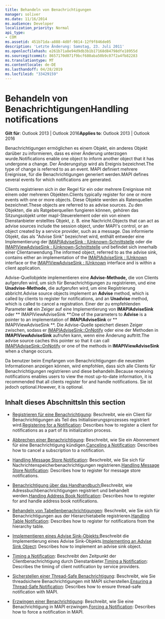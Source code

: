 ```yaml
---
title: Behandeln von Benachrichtigungen
manager: soliver
ms.date: 11/16/2014
ms.audience: Developer
localization_priority: Normal
api_type:
- COM
ms.assetid: 451b71da-a888-4d8f-9814-12f9f846de05
description: 'Letzte Änderung: Samstag, 23. Juli 2011'
ms.openlocfilehash: e261b71a8e94d9db3b1b17168d84798dfe18955d
ms.sourcegitcommit: 8657170d071f9bcf680aba50b9c07f2a4fb82283
ms.translationtype: MT
ms.contentlocale: de-DE
ms.lasthandoff: 04/28/2019
ms.locfileid: "33429159"
---
```

# <a name="handling-notifications"></a><span data-ttu-id="397d6-103">Behandeln von Benachrichtigungen</span><span class="sxs-lookup"><span data-stu-id="397d6-103">Handling notifications</span></span>

<span data-ttu-id="397d6-104">**Gilt für**: Outlook 2013 | Outlook 2016</span><span class="sxs-lookup"><span data-stu-id="397d6-104">**Applies to**: Outlook 2013 | Outlook 2016</span></span> 
  
<span data-ttu-id="397d6-105">Benachrichtigungen ermöglichen es einem Objekt, ein anderes Objekt darüber zu informieren, dass es einer Änderung unterzogen wurde.</span><span class="sxs-lookup"><span data-stu-id="397d6-105">Notifications enable one object to inform another object that it has undergone a change.</span></span> <span data-ttu-id="397d6-106">Der Änderungstyp wird als Ereignis bezeichnet.</span><span class="sxs-lookup"><span data-stu-id="397d6-106">The type of change is referred to as an event.</span></span> <span data-ttu-id="397d6-107">MAPI definiert mehrere Ereignisse, für die Benachrichtigungen generiert werden.</span><span class="sxs-lookup"><span data-stu-id="397d6-107">MAPI defines several events for which notifications are generated.</span></span> 
  
<span data-ttu-id="397d6-108">Clients registrieren sich in der Regel für ein oder mehrere Ereignisse mit einem oder mehreren Objekten.</span><span class="sxs-lookup"><span data-stu-id="397d6-108">Clients typically register for one or more events with one or more objects.</span></span> <span data-ttu-id="397d6-109">Diese Objekte werden als Ratenquellen bezeichnet.</span><span class="sxs-lookup"><span data-stu-id="397d6-109">These objects are referred to as advise sources.</span></span> <span data-ttu-id="397d6-110">Zu den Objekten, die als Ratgeberquellen fungieren können, gehören das Sitzungsobjekt unter mapI-Steuerelement oder ein von einem Dienstanbieter erstelltes Objekt, z. B. eine Nachricht.</span><span class="sxs-lookup"><span data-stu-id="397d6-110">Objects that can act as advise sources include the session object, under MAPI's control, or an object created by a service provider, such as a message.</span></span> <span data-ttu-id="397d6-111">Das informierte Objekt, das als "Advise Sink" bezeichnet wird, enthält entweder eine Implementierung der [IMAPIAdviseSink : IUnknown-Schnittstelle](imapiadvisesinkiunknown.md) oder die [IMAPIViewAdviseSink : IUnknown-Schnittstelle](imapiviewadvisesinkiunknown.md) und befindet sich innerhalb einer Clientanwendung.</span><span class="sxs-lookup"><span data-stu-id="397d6-111">The informed object, referred to as the advise sink, contains either an implementation of the [IMAPIAdviseSink : IUnknown](imapiadvisesinkiunknown.md) interface or the [IMAPIViewAdviseSink : IUnknown](imapiviewadvisesinkiunknown.md) interface and is within a client application.</span></span> 
  
<span data-ttu-id="397d6-112">Advise-Quellobjekte implementieren eine **Advise-Methode,** die von Clients aufgerufen wird, um sich für Benachrichtigungen zu registrieren, und eine **Unadvise-Methode,** die aufgerufen wird, um eine Registrierung abbricht.</span><span class="sxs-lookup"><span data-stu-id="397d6-112">Advise source objects implement an **Advise** method, which is called by clients to register for notifications, and an **Unadvise** method, which is called to cancel a registration.</span></span> <span data-ttu-id="397d6-113">Einer der zu empfehlenden Parameter **ist** ein Zeiger auf eine Implementierung von **IMAPIAdviseSink** oder \*\* IMAPIViewAdviseSink \*\*.</span><span class="sxs-lookup"><span data-stu-id="397d6-113">One of the parameters to **Advise** is a pointer to an implementation of **IMAPIAdviseSink** or \*\* IMAPIViewAdviseSink \*\*.</span></span> <span data-ttu-id="397d6-114">Die Advise-Quelle speichert diesen Zeiger zwischen, sodass er [IMAPIAdviseSink::OnNotify](imapiadvisesink-onnotify.md) oder eine der Methoden in **IMAPIViewAdviseSink** aufrufen kann, wenn eine Änderung auftritt.</span><span class="sxs-lookup"><span data-stu-id="397d6-114">The advise source caches this pointer so that it can call [IMAPIAdviseSink::OnNotify](imapiadvisesink-onnotify.md) or one of the methods in **IMAPIViewAdviseSink** when a change occurs.</span></span> 
  
<span data-ttu-id="397d6-115">Da benutzer beim Empfangen von Benachrichtigungen die neuesten Informationen anzeigen können, wird empfohlen, dass sich alle Clients für Benachrichtigungen registrieren und diese behandeln.</span><span class="sxs-lookup"><span data-stu-id="397d6-115">Because receiving notifications enables users to view the most up-to-date information, it is recommended that all clients register for and handle notifications.</span></span> <span data-ttu-id="397d6-116">Sie ist jedoch optional.</span><span class="sxs-lookup"><span data-stu-id="397d6-116">However, it is optional.</span></span>
  
## <a name="in-this-section"></a><span data-ttu-id="397d6-117">Inhalt dieses Abschnitts</span><span class="sxs-lookup"><span data-stu-id="397d6-117">In this section</span></span>

- <span data-ttu-id="397d6-118">[Registrieren für eine Benachrichtigung](registering-for-a-notification.md): Beschreibt, wie ein Client für Benachrichtigungen als Teil des Initialisierungsprozesses registriert wird.</span><span class="sxs-lookup"><span data-stu-id="397d6-118">[Registering for a Notification](registering-for-a-notification.md): Describes how to register a client for notifications as a part of its initialization process.</span></span>
    
- <span data-ttu-id="397d6-119">[Abbrechen einer Benachrichtigung](canceling-a-notification.md): Beschreibt, wie Sie ein Abonnement für eine Benachrichtigung kündigen.</span><span class="sxs-lookup"><span data-stu-id="397d6-119">[Canceling a Notification](canceling-a-notification.md): Describes how to cancel a subscription to a notification.</span></span>
    
- <span data-ttu-id="397d6-120">[Handling Message Store Notification](handling-message-store-notification.md): Beschreibt, wie Sie sich für Nachrichtenspeicherbenachrichtigungen registrieren.</span><span class="sxs-lookup"><span data-stu-id="397d6-120">[Handling Message Store Notification](handling-message-store-notification.md): Describes how to register for message store notifications.</span></span>
    
- <span data-ttu-id="397d6-121">[Benachrichtigung über das Handhandbuch:](handing-address-book-notification.md)Beschreibt, wie Adressbuchbenachrichtigungen registriert und behandelt werden.</span><span class="sxs-lookup"><span data-stu-id="397d6-121">[Handing Address Book Notification](handing-address-book-notification.md): Describes how to register for and handle address book notifications.</span></span>
    
- <span data-ttu-id="397d6-122">[Behandeln von Tabellenbenachrichtigungen](handling-table-notification.md): Beschreibt, wie Sie sich für Benachrichtigungen aus der Hierarchietabelle registrieren.</span><span class="sxs-lookup"><span data-stu-id="397d6-122">[Handling Table Notification](handling-table-notification.md): Describes how to register for notifications from the hierarchy table.</span></span>
    
- <span data-ttu-id="397d6-123">[Implementieren eines Advise Sink-Objekts:](implementing-an-advise-sink-object.md)Beschreibt die Implementierung eines Advise Sink-Objekts.</span><span class="sxs-lookup"><span data-stu-id="397d6-123">[Implementing an Advise Sink Object](implementing-an-advise-sink-object.md): Describes how to implement an advise sink object.</span></span>
    
- <span data-ttu-id="397d6-124">[Timing a Notification](timing-a-notification.md): Beschreibt den Zeitpunkt der Clientbenachrichtigung durch Dienstanbieter.</span><span class="sxs-lookup"><span data-stu-id="397d6-124">[Timing a Notification](timing-a-notification.md): Describes the timing of client notification by service providers.</span></span>
    
- <span data-ttu-id="397d6-125">[Sicherstellen einer Thread-Safe Benachrichtigung](ensuring-a-thread-safe-notification.md): Beschreibt, wie Sie threadsichere Benachrichtigungen mit MAPI sicherstellen.</span><span class="sxs-lookup"><span data-stu-id="397d6-125">[Ensuring a Thread-Safe Notification](ensuring-a-thread-safe-notification.md): Describes how to ensure thread-safe notification with MAPI.</span></span>
    
- <span data-ttu-id="397d6-126">[Erzwingen einer Benachrichtigung](forcing-a-notification.md): Beschreibt, wie Sie eine Benachrichtigung in MAPI erzwingen.</span><span class="sxs-lookup"><span data-stu-id="397d6-126">[Forcing a Notification](forcing-a-notification.md): Describes how to force a notification in MAPI.</span></span>
    

